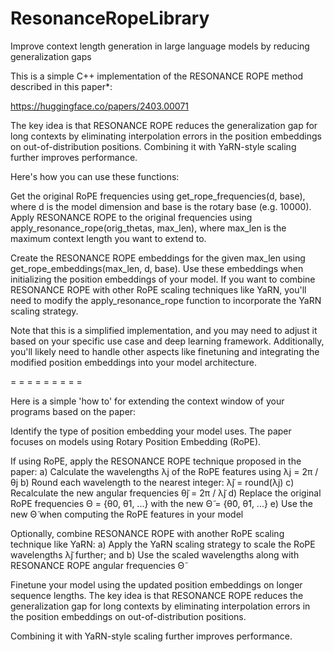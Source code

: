 # ResonanceRopeLibrary
Improve context length generation in large language models by reducing generalization gaps

This is a simple C++ implementation of the RESONANCE ROPE method described in this paper*:

https://huggingface.co/papers/2403.00071 

The key idea is that RESONANCE ROPE reduces the generalization gap for long contexts 
by eliminating interpolation errors in the position embeddings on out-of-distribution positions. 
Combining it with YaRN-style scaling further improves performance.

Here's how you can use these functions:

Get the original RoPE frequencies using get_rope_frequencies(d, base), where d is the model dimension 
and base is the rotary base (e.g. 10000).  Apply RESONANCE ROPE to the original frequencies 
using apply_resonance_rope(orig_thetas, max_len), where max_len is the maximum context length you want to extend to.

Create the RESONANCE ROPE embeddings for the given max_len using get_rope_embeddings(max_len, d, base).
Use these embeddings when initializing the position embeddings of your model.
If you want to combine RESONANCE ROPE with other RoPE scaling techniques like YaRN, 
you'll need to modify the apply_resonance_rope function to incorporate the YaRN scaling strategy.

Note that this is a simplified implementation, and you may need to adjust it based on your specific use case 
and deep learning framework. Additionally, you'll likely need to handle other aspects like finetuning 
and integrating the modified position embeddings into your model architecture.

= = = = = = = = =

Here is a simple 'how to' for extending the context window of your programs based on the paper:

Identify the type of position embedding your model uses. The paper focuses on models using Rotary Position Embedding (RoPE).

If using RoPE, apply the RESONANCE ROPE technique proposed in the paper: 
a) Calculate the wavelengths λj of the RoPE features using λj = 2π / θj 
b) Round each wavelength to the nearest integer: λ̃j = round(λj) 
c) Recalculate the new angular frequencies θ̃j = 2π / λ̃j 
d) Replace the original RoPE frequencies Θ = {θ0, θ1, ...} with the new Θ̃ = {θ̃0, θ̃1, ...} 
e) Use the new Θ̃ when computing the RoPE features in your model

Optionally, combine RESONANCE ROPE with another RoPE scaling technique like YaRN: 
a) Apply the YaRN scaling strategy to scale the RoPE wavelengths λ̃j further; and 
b) Use the scaled wavelengths along with RESONANCE ROPE angular frequencies Θ̃

Finetune your model using the updated position embeddings on longer sequence lengths.
The key idea is that RESONANCE ROPE reduces the generalization gap for long contexts 
by eliminating interpolation errors in the position embeddings on out-of-distribution positions. 

Combining it with YaRN-style scaling further improves performance.
